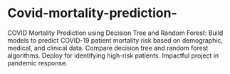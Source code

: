 # Covid-mortality-prediction-
COVID Mortality Prediction using Decision Tree and Random Forest: Build models to predict COVID-19 patient mortality risk based on demographic, medical, and clinical data. Compare decision tree and random forest algorithms. Deploy for identifying high-risk patients. Impactful project in pandemic response.
